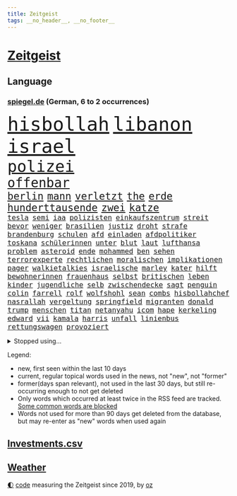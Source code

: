 ```yaml
---
title: Zeitgeist
tags: __no_header__, __no_footer__
---
```


# [Zeitgeist](https://oliz.io/zeitgeist/)

## Language

<h3><a href="https://www.spiegel.de" target="_blank">spiegel.de</a> (German, 6 to 2 occurrences)</h3>
<p style="font-family:monospace">
<span style="font-size:32pt"><a href="news_links.html#hisbollah" class="current">hisbollah</a></span>
<span style="font-size:32pt"><a href="news_links.html#libanon" class="current">libanon</a></span>
<span style="font-size:32pt"><a href="news_links.html#israel" class="current">israel</a></span>
<br>
<span style="font-size:27pt"><a href="news_links.html#polizei" class="current">polizei</a></span>
<br>
<span style="font-size:22pt"><a href="news_links.html#offenbar" class="current">offenbar</a></span>
<br>
<span style="font-size:17pt"><a href="news_links.html#berlin" class="current">berlin</a></span>
<span style="font-size:17pt"><a href="news_links.html#mann" class="current">mann</a></span>
<span style="font-size:17pt"><a href="news_links.html#verletzt" class="current">verletzt</a></span>
<span style="font-size:17pt"><a href="news_links.html#the" class="current">the</a></span>
<span style="font-size:17pt"><a href="news_links.html#erde" class="current">erde</a></span>
<span style="font-size:17pt"><a href="news_links.html#hunderttausende" class="current">hunderttausende</a></span>
<span style="font-size:17pt"><a href="news_links.html#zwei" class="current">zwei</a></span>
<span style="font-size:17pt"><a href="news_links.html#katze" class="current">katze</a></span>
<br>
<span style="font-size:12pt"><a href="news_links.html#tesla" class="current">tesla</a></span>
<span style="font-size:12pt"><a href="news_links.html#semi" class="new">semi</a></span>
<span style="font-size:12pt"><a href="news_links.html#iaa" class="new">iaa</a></span>
<span style="font-size:12pt"><a href="news_links.html#polizisten" class="current">polizisten</a></span>
<span style="font-size:12pt"><a href="news_links.html#einkaufszentrum" class="new">einkaufszentrum</a></span>
<span style="font-size:12pt"><a href="news_links.html#streit" class="current">streit</a></span>
<span style="font-size:12pt"><a href="news_links.html#bevor" class="current">bevor</a></span>
<span style="font-size:12pt"><a href="news_links.html#weniger" class="current">weniger</a></span>
<span style="font-size:12pt"><a href="news_links.html#brasilien" class="current">brasilien</a></span>
<span style="font-size:12pt"><a href="news_links.html#justiz" class="current">justiz</a></span>
<span style="font-size:12pt"><a href="news_links.html#droht" class="current">droht</a></span>
<span style="font-size:12pt"><a href="news_links.html#strafe" class="current">strafe</a></span>
<span style="font-size:12pt"><a href="news_links.html#brandenburg" class="current">brandenburg</a></span>
<span style="font-size:12pt"><a href="news_links.html#schulen" class="current">schulen</a></span>
<span style="font-size:12pt"><a href="news_links.html#afd" class="current">afd</a></span>
<span style="font-size:12pt"><a href="news_links.html#einladen" class="current">einladen</a></span>
<span style="font-size:12pt"><a href="news_links.html#afdpolitiker" class="current">afdpolitiker</a></span>
<span style="font-size:12pt"><a href="news_links.html#toskana" class="current">toskana</a></span>
<span style="font-size:12pt"><a href="news_links.html#schülerinnen" class="current">schülerinnen</a></span>
<span style="font-size:12pt"><a href="news_links.html#unter" class="current">unter</a></span>
<span style="font-size:12pt"><a href="news_links.html#blut" class="current">blut</a></span>
<span style="font-size:12pt"><a href="news_links.html#laut" class="current">laut</a></span>
<span style="font-size:12pt"><a href="news_links.html#lufthansa" class="current">lufthansa</a></span>
<span style="font-size:12pt"><a href="news_links.html#problem" class="current">problem</a></span>
<span style="font-size:12pt"><a href="news_links.html#asteroid" class="current">asteroid</a></span>
<span style="font-size:12pt"><a href="news_links.html#ende" class="current">ende</a></span>
<span style="font-size:12pt"><a href="news_links.html#mohammed" class="current">mohammed</a></span>
<span style="font-size:12pt"><a href="news_links.html#ben" class="current">ben</a></span>
<span style="font-size:12pt"><a href="news_links.html#sehen" class="current">sehen</a></span>
<span style="font-size:12pt"><a href="news_links.html#terrorexperte" class="current">terrorexperte</a></span>
<span style="font-size:12pt"><a href="news_links.html#rechtlichen" class="current">rechtlichen</a></span>
<span style="font-size:12pt"><a href="news_links.html#moralischen" class="new">moralischen</a></span>
<span style="font-size:12pt"><a href="news_links.html#implikationen" class="new">implikationen</a></span>
<span style="font-size:12pt"><a href="news_links.html#pager" class="new">pager</a></span>
<span style="font-size:12pt"><a href="news_links.html#walkietalkies" class="new">walkietalkies</a></span>
<span style="font-size:12pt"><a href="news_links.html#israelische" class="current">israelische</a></span>
<span style="font-size:12pt"><a href="news_links.html#marley" class="new">marley</a></span>
<span style="font-size:12pt"><a href="news_links.html#kater" class="current">kater</a></span>
<span style="font-size:12pt"><a href="news_links.html#hilft" class="current">hilft</a></span>
<span style="font-size:12pt"><a href="news_links.html#bewohnerinnen" class="new">bewohnerinnen</a></span>
<span style="font-size:12pt"><a href="news_links.html#frauenhaus" class="new">frauenhaus</a></span>
<span style="font-size:12pt"><a href="news_links.html#selbst" class="current">selbst</a></span>
<span style="font-size:12pt"><a href="news_links.html#britischen" class="current">britischen</a></span>
<span style="font-size:12pt"><a href="news_links.html#leben" class="current">leben</a></span>
<span style="font-size:12pt"><a href="news_links.html#kinder" class="current">kinder</a></span>
<span style="font-size:12pt"><a href="news_links.html#jugendliche" class="current">jugendliche</a></span>
<span style="font-size:12pt"><a href="news_links.html#selb" class="new">selb</a></span>
<span style="font-size:12pt"><a href="news_links.html#zwischendecke" class="new">zwischendecke</a></span>
<span style="font-size:12pt"><a href="news_links.html#sagt" class="current">sagt</a></span>
<span style="font-size:12pt"><a href="news_links.html#penguin" class="new">penguin</a></span>
<span style="font-size:12pt"><a href="news_links.html#colin" class="current">colin</a></span>
<span style="font-size:12pt"><a href="news_links.html#farrell" class="current">farrell</a></span>
<span style="font-size:12pt"><a href="news_links.html#rolf" class="current">rolf</a></span>
<span style="font-size:12pt"><a href="news_links.html#wolfshohl" class="new">wolfshohl</a></span>
<span style="font-size:12pt"><a href="news_links.html#sean" class="new">sean</a></span>
<span style="font-size:12pt"><a href="news_links.html#combs" class="new">combs</a></span>
<span style="font-size:12pt"><a href="news_links.html#hisbollahchef" class="new">hisbollahchef</a></span>
<span style="font-size:12pt"><a href="news_links.html#nasrallah" class="new">nasrallah</a></span>
<span style="font-size:12pt"><a href="news_links.html#vergeltung" class="current">vergeltung</a></span>
<span style="font-size:12pt"><a href="news_links.html#springfield" class="new">springfield</a></span>
<span style="font-size:12pt"><a href="news_links.html#migranten" class="current">migranten</a></span>
<span style="font-size:12pt"><a href="news_links.html#donald" class="current">donald</a></span>
<span style="font-size:12pt"><a href="news_links.html#trump" class="current">trump</a></span>
<span style="font-size:12pt"><a href="news_links.html#menschen" class="current">menschen</a></span>
<span style="font-size:12pt"><a href="news_links.html#titan" class="new">titan</a></span>
<span style="font-size:12pt"><a href="news_links.html#netanyahu" class="current">netanyahu</a></span>
<span style="font-size:12pt"><a href="news_links.html#icom" class="new">icom</a></span>
<span style="font-size:12pt"><a href="news_links.html#hape" class="new">hape</a></span>
<span style="font-size:12pt"><a href="news_links.html#kerkeling" class="new">kerkeling</a></span>
<span style="font-size:12pt"><a href="news_links.html#edward" class="new">edward</a></span>
<span style="font-size:12pt"><a href="news_links.html#vii" class="new">vii</a></span>
<span style="font-size:12pt"><a href="news_links.html#kamala" class="current">kamala</a></span>
<span style="font-size:12pt"><a href="news_links.html#harris" class="current">harris</a></span>
<span style="font-size:12pt"><a href="news_links.html#unfall" class="current">unfall</a></span>
<span style="font-size:12pt"><a href="news_links.html#linienbus" class="current">linienbus</a></span>
<span style="font-size:12pt"><a href="news_links.html#rettungswagen" class="new">rettungswagen</a></span>
<span style="font-size:12pt"><a href="news_links.html#provoziert" class="current">provoziert</a></span>
</p>
<details>
<summary>Stopped using...</summary>
<p class="former" style="font-size:12pt">
führende(1429) normal(1429) turnier(1429) gegenseitig(1428) manager(1428) vermutlich(1428) co₂(1427) versorgt(1427) bochum(1426) ebenfalls(1426) klaren(1426) vergeben(1426) behörde(1425) alpen(1424) anne(1424) interesse(1424) mütter(1424) persönliche(1424) rest(1424) verhandelt(1424) ausfallen(1423) favoriten(1423) landkreis(1423) mittelmeer(1423) richterin(1423) unbekannten(1423) 50000(1422) identifiziert(1422) mediziner(1422) 90(1421) angeblichen(1421) angeklagte(1420) kritische(1420) orbán(1420) strecke(1420) viktor(1420) weltweite(1420) wetter(1420) bedenken(1419) bestellt(1419) kurzfristig(1419) anschließend(1418) chefin(1418) demonstrationen(1418) gefährden(1418) niederländische(1418) schröder(1418) verkehrsminister(1418) verschiebt(1418) warschau(1418) übergeben(1418) beginnen(1417) bewegung(1417) facebook(1417) geflogen(1417) spdpolitiker(1417) südafrika(1417) verschieben(1417) anwälte(1416) aufgehoben(1416) beachten(1416) dokumente(1416) entwickelt(1416) lehnt(1416) weißen(1416) öffnen(1416) nutzer(1415) schauen(1415) signal(1415) tonnen(1415) bremer(1414) kräftig(1414) pflanzen(1414) remis(1414) satz(1414) täglich(1414) verbände(1414) verpasst(1414) vorsprung(1414) europäer(1413) litauen(1413) nerven(1413) themen(1413) trainiert(1413) verteidigungsministerium(1413) party(1412) bestätigen(1411) haushalte(1411) senkt(1411) sinkt(1411) ebenso(1410) weckt(1410) gefangene(1409) sexuellen(1409) einreise(1408) vorstellen(1408) einschränkungen(1407) entwickeln(1407) berühmten(1406) aufhalten(1405) traum(1405) achten(1404) nordkorea(1400) hoffnungen(1398) aufgefunden(1397) kokain(1396) projekte(1395) ausrüstung(1394) insolvenz(1392) niedrig(1388) rang(1388) kandidatur(1386) krisen(1386) training(1386) vorläufig(1383) afrikas(1382) überfall(1379) zdf(1377) überfordert(1375) teuren(1369) festgesetzt(1341) dankt(1340) gewinne(1320) vormarsch(1299) werte(1233) klimaaktivisten(1220) drohende(1179) zentralbank(1174) gesund(1126) umkämpften(1116) erkrankte(1112) befürwortet(1111) erhofft(1105) exil(1104) stehlen(1101) diebe(1090) angestellten(1086) spezielle(1051) lädt(1040) invasion(1003) kompromiss(1001) fördern(983) symbol(982) hochzeit(980) genehmigt(974) hinzu(965) ergeben(943) spiegeltitelstory(919) gebiete(906) 34(898) töchter(897) lindners(896) künstlerin(894) wiederaufbau(888) 48(873) schlamm(851) prominenten(843) exuspräsident(831) chefs(826) bedarf(821) iii(816) 86(811) jimmy(808) justizminister(805) setzten(804) baum(803) osnabrück(803) spitzt(801) kämpferisch(783) digitale(781) durchs(757) moderator(757) studentin(757) studieren(755) einladung(749) gott(733) feierten(725) yorker(720) juristische(713) kollege(710) zweifeln(688) erfüllen(681) alice(674) uskonzern(671) beantragen(668) überlebende(650) abbauen(649) liberale(647) airbus(642) gedroht(640) vorbereitung(636) gekündigt(626) verschafft(626) verwendet(626) vulkan(626) reichsbürger(616) day(607) ussängerin(606) passanten(601) ständig(585) übers(581) fahrbahn(580) heran(574) brauche(558) moskauer(552) stürzten(552) ausflug(549) 15jähriger(546) anlagen(543) wendepunkt(542) kassen(538) 40jähriger(536) bier(531) denkmal(531) bundesligist(525) diplomatische(524) existenz(521) schließung(521) glas(519) produkt(512) reuß(510) brachten(509) sichere(502) nachts(491) evakuierung(478) interessenten(454) herkunft(451) fasziniert(441) festgestellt(441) moschee(441) rasen(441) rechtsextremer(440) philosoph(432) werner(429) gesellschaftliche(427) stellenabbau(423) klagten(422) queere(421) palästinensischen(419) eauto(416) klassische(416) nahostkonflikt(416) seele(413) durchschnitt(411) schwitzen(408) winfried(408) nördlich(405) brandmauer(404) showdown(401) erwischte(395) kranke(392) winde(390) dich(389) militärhilfe(387) betriebe(386) schrecklichen(385) frank(384) airport(382) wahrzeichen(378) trendwende(376) bargeld(374) betrachten(373) campus(371) kneipen(371) wohnviertel(371) usamerikanerin(369) beute(368) dirk(368) heutigen(368) 24jährige(366) zypern(363) eiffelturm(361) besserung(357) fußballfans(357) vorgang(357) erwachsenen(355) verfahrens(355) mützenich(347) rage(347) sicherheitslage(345) gerald(344) mehrmals(343) kehrtwende(338) antisemitischer(337) emily(336) beschuldigt(333) raumstation(332) weitreichenden(330) mobbing(328) flüchtlingsunterkunft(327) ablehnung(326) affen(326) versuche(323) leistete(321) taucht(321) israelischem(315) angeschlagen(310) schmerzen(309) rafah(305) dokument(304) spdpolitikerin(303) via(303) abschneiden(302) hilfslieferungen(301) liebäugelt(301) südlichen(301) positioniert(300) israelgazanews(299) schlaf(298) finanzministerium(297) verwenden(297) fußballspieler(294) großvater(294) barbara(292) aufzeichnungen(291) doppelter(291) lebron(291) crown(289) aussetzen(287) erfolgsserie(287) bombardiert(281) gibt’s(281) joel(281) netflixserie(281) geschenkt(279) gazakriegs(278) anstehenden(276) passierte(275) einverstanden(274) elite(273) wackelt(269) genügend(268) kühe(266) bereichen(265) entzogen(263) oscarpreisträgerin(263) agentur(261) ausgleich(261) trauen(260) finanzen(259) rauch(257) playoffs(255) aufstellen(254) stromausfall(254) hannah(253) alkoholkonsum(252) starkwatzinger(250) timo(250) meeresspiegel(249) teamkollegen(247) mehrfamilienhaus(246) niklas(243) kreise(242) gebrannt(240) ärgern(239) aussteigen(237) ruiniert(237) house(234) zählte(232) b(231) seoul(231) herzinfarkt(229) format(227) niemals(225) wofür(224) spione(222) ferien(221) günstigeren(221) ehren(220) norweger(220) machtdemonstration(217) gegensteuern(216) satelliten(215) anmelden(214) handballer(213) konflikts(213) bildungsministerin(212) great(212) heiraten(212) notlandung(212) bedeckt(211) gespendet(211) harvey(211) festgenommener(209) unterrichtet(209) wgzimmerpreise(209) herausforderer(206) zeugnis(206) besetztes(205) parkinson(205) präsidentschaftskandidat(205) wilden(205) horrorfilm(204) athletinnen(203) vizepräsidentin(203) kreuzfahrtschiff(202) streng(202) asien(201) besonderer(201) gymnasium(201) kalte(201) innerlich(200) produkten(200) klettern(199) konstruiert(199) verbraucherschutz(199) fraglich(197) bundesstraße(196) homosexualität(195) kehl(195) gerieten(193) marathon(193) witwe(193) beauftragt(191) 74(190) fragte(190) rasch(190) wiederum(190) oleg(189) zwölfjähriger(189) klette(188) wahlkampfveranstaltung(188) misslingt(187) bezahlte(186) north(186) promille(184) lud(183) julija(181) nawalnaja(181) fsb(180) lea(180) kostenlosen(179) blitz(178) eingestochen(178) fälschlicherweise(177) lüge(177) fing(176) gegenstand(176) kimmel(176) fotografiert(175) gewalttat(175) abgespielt(174) erhielten(174) gummibärchen(174) philosophie(173) ehen(171) platzwunde(170) gelöscht(169) gleiche(169) klettert(169) boxen(168) heilbronn(168) kapitalismus(168) khamenei(168) trinkwasser(168) wehr(168) drohe(167) cybersicherheit(166) schnelles(166) waymo(165) auftreten(164) vizepräsident(164) mischung(163) klassenerhalt(162) kriegsführung(162) populismus(162) bomben(161) fastfoodkette(159) camping(158) hetzt(158) obergrenze(158) prahlt(158) spannung(157) überdurchschnittlich(157) aufsichtsrat(156) ogunleye(156) gordon(155) widmet(155) beier(154) tennisspielerin(154) parlaments(153) ausprobiert(152) therapie(151) verdächtig(151) ruhrgebiet(150) spende(150) unvermittelt(150) absolut(149) augenhöhe(149) neoliberalen(149) störer(149) ursachen(149) leichten(147) uswaffen(147) compactmagazins(146) absichern(145) benehmen(145) elektromobilität(145) südeuropa(144) abgeriegelt(143) angebote(143) depressive(143) gesellschaftlichen(143) verläuft(143) aufräumarbeiten(142) bart(142) zivilgesellschaft(142) übergriffen(142) grandiosen(141) holz(141) konstellation(141) gesprächskanäle(140) randaliert(140) größtes(139) avancierte(138) befördern(138) erholen(138) lachgas(137) quält(137) geredet(136) kampfjet(136) angepasste(134) staatskasse(134) andernorts(133) beseitigen(133) birgit(133) genf(133) luisa(133) toren(133) sticht(132) begegnungen(131) elfmeterschießen(131) fuchs(131) bemühen(130) entschädigen(130) leitungen(130) selbstfahrende(130) ätna(130) befindlichkeiten(129) obdachlosen(129) seltenes(128) stromnetz(128) theoretisch(128) christopher(127) gewalttätigen(127) kapazität(127) nächtliche(127) revidiert(127) sexszenen(127) amanda(126) begleiten(126) knox(126) moderation(126) parteispitze(126) behindern(124) beleidigung(124) düsseldorfer(124) hofften(124) räume(124) zuwachs(124) vergisst(123) wirt(123) koordinieren(122) beck(121) laufender(121) sammelten(120) begrenzten(119) depression(119) usgericht(119) überragende(119) geheiratet(118) freunden(117) curry(116) stationierung(116) thronfolger(116) rechtfertigen(115) zahnarzt(115) erdgas(114) lennon(114) nachdenken(114) polarisiert(114) vertreibt(114) endgültigen(113) ham(113) asche(112) umzug(112) heizt(111) kluft(111) marius(110) bnd(109) gerüchten(108) komme(108) unterhalten(108) bizarren(107) hagel(107) zutrauen(107) dauereinsatz(106) gefühlte(106) mysteriösen(106) strahlen(106) verlegen(106) überfluss(106) überflutete(106) feindbild(105) melissa(105) nirgendwo(105) überraschungen(105) nutzten(104) gelieferte(103) holprig(103) inne(103) ubahnen(103) verbrenneraus(103) überschwemmte(103) emilia(102) erreichten(102) fußballmannschaft(102) russlandukrainenews(102) s(102) vollzug(102) wichtigster(102) fdppolitiker(101) freigekommen(101) fußballspiele(101) topteam(101) alpinisten(100) 26jährige(99) doktor(99) palästinensern(99) cheftrainer(98) gewahrsam(98) unterzeichnet(98) giffey(97) stiegen(97) streitthema(97) ullrich(97) wandern(97) waschbären(97) linearen(96) scotland(96) toxische(96) vertraut(96) yard(96) kletterer(95) kürzung(95) schweizerischen(95) umständen(95) anspielung(94) knaus(94) anke(93) fußballplatz(93) reynolds(93) türkischer(93) wasserqualität(93) erdrutschen(92) manches(92) pokalsieg(92) verzeichnen(92) einsatzkräften(91) graue(91) haushaltseinigung(91) spazieren(91) zugegeben(91) amal(90) ausgebrannt(90) community(90) eignen(90) feuerwerkskörper(90) lebensraum(90) millionär(90) satellitennetzwerk(90) schwindender(90) spielzeit(90) fehlgeburten(89) geschlossener(89) googles(89) hannes(89) herum(89) italienerin(89) wahlkampfauftritte(89) anerkannt(88) autonome(88) führer(88) glaubte(88) matthew(88) regierungsbeteiligung(88) symbolischen(88) 23jähriger(87) bekundet(87) evakuierungen(87) hansestadt(87) happy(87) mehrjähriger(87) normaler(87) nördlichen(87) romy(87) schlafzimmer(87) träume(87) vorarlberg(87) bestrafung(86) bröckelt(86) einreisebestimmungen(86) erstligisten(86) parteiausschluss(86) allmählich(85) friedlicher(85) ingrid(85) ukrainischem(85) zelebriert(85) kostengründen(84) reichsbürgergruppe(84) blitzeinschlag(83) familienmitglieder(83) fußballtransferticker(83) richterspruch(83) ruhnert(83) ägyptischen(83) besteigt(82) co₂ausstoß(82) entfalten(82) erzürnt(82) habt(82) helikopters(82) kugelstoßen(82) verzaubert(82) breaking(81) geputscht(81) niedrigste(81) rohingya(81) cia(80) leopard(80) sportgeschichte(80) steigender(80) verrats(80) zugeben(80) bestohlen(79) dinosaurier(79) entgegensetzen(79) giulia(79) gressel(79) gustav(79) engagiert(78) exmitarbeiters(78) foundation(78) indische(78) intensiver(78) umspannwerk(78) weinten(78) hitzewelle(77) liegenden(77) ssv(77) trümmern(77) kriegsgebiet(76) kröv(76) love(76) schildern(76) sperrgebiet(76) unabhängiger(76) aura(75) fortsetzen(75) mannheimer(75) rechtsextremem(75) umgebung(75) bergauf(74) duschen(74) einzelhandel(74) erlangte(74) hackergruppe(74) innenverteidiger(74) lebensretter(74) sonos(74) süddeutschland(74) wiederholten(74) durchaus(73) englands(73) remsmurrkreis(73) rich(73) bauunternehmer(72) beraubt(72) dame(72) kurioser(72) tiktokhype(72) vollständiger(72) zusehends(72) aggressiven(71) auszubauen(71) dramatisches(71) ganzer(71) sprengung(71) zeitplan(71) hollywoodstars(70) mob(70) spuckt(70) tiefpunkt(70) vermummte(70) völkerrecht(70) bautzen(69) bundesverwaltungsgericht(69) enttäuschung(69) handvoll(69) neunjährige(69) postings(69) schiefgehen(69) boomer(68) darja(68) gefährlichste(68) halsketten(68) kursanstieg(68) varfolomeev(68) verbundenheit(68) verstärken(68) basketballer(67) bemerkt(67) robotern(67) scheren(67) schwangerschaften(67) zoff(67) astronaut(66) ausverkaufte(66) cocacola(66) grüner(66) lgbtq+(66) sklerose(66) vertrauliche(66) volkes(66) autounfall(65) banker(65) bundesinnenministerium(65) i̇lkay(65) leeren(65) orientierungslos(65) rutschte(65) bewiesen(64) grönemeyer(64) kimaschinen(64) kümmert(64) russin(64) usbasketballerinnen(64) beifahrer(63) belarussen(63) bootsunglück(63) chiles(63) hardware(63) lebensphase(63) müdigkeit(63) ofen(63) segelboot(63) stillgelegt(63) winkel(63) gedient(62) kümmern(62) warfen(62) annika(61) etappen(61) gedämpft(61) stalker(61) absolutes(60) gelben(60) jedermann(60) kampfpause(60) mitspielern(60) panikattacke(60) popsängerin(60) verreisen(60) wählten(60) 67(59) 88(59) geschenktes(59) gondeln(59) kartoffeln(59) bahnhöfen(58) bezweckt(58) erotik(58) kuriosen(58) lernten(58) mehrfamilienhauses(58) obstplantage(58) ruhm(58) sommers(58) usmilitär(58) 39jähriger(57) auftaktsieg(57) fehlentscheidung(57) jupiter(57) turniers(57) unberührt(57) angemessen(56) billige(56) hochzeitsgäste(56) passende(56) werten(56) währenddessen(56) abwechslung(55) ach(55) beinaheabsturz(55) gewalttätigsten(55) gewählte(55) internetstar(55) oranje(55) rentenlücke(55) spandau(55) teilrepublik(55) treffe(55) verwechselt(55) abrams(54) céline(54) dion(54) fähigkeiten(54) gracie(54) ländervergleich(54) riecht(54) stünden(54) tirol(54) eingekauft(53) erschüttern(53) fünfmal(53) hauptverdächtiger(53) schwacher(53) stabilität(53) stade(53) unwettern(53) wehrte(53) wohnungsmarkt(53) favorisierten(52) landesminister(52) mannschaften(52) todesdrohungen(52) verirrte(52) arrangieren(51) ernster(51) fahrerlaubnis(51) gazastadt(51) russell(51) scheuen(51) verspürt(51) angehalten(50) bemühungen(50) präzedenzfall(50) rettungsschwimmer(50) strenge(50) unnötigen(50) alternden(49) ardsommerinterview(49) ersticht(49) fernsehduell(49) störaktion(49) fbiagentin(48) kühltürme(48) mails(48) oscars(48) rafterrorist(48) relevanz(48) schattenseiten(48) sportarten(48) geltenden(47) judith(47) lukrativen(47) parteivorstand(47) rudert(47) umsehen(47) verdienten(47) vorjahressiegerin(47) üppigen(47) 247(46) birthday(46) entscheider(46) exweltmeister(46) katastrophalem(46) militärexperte(46) streikt(46) vermisstes(46) veränderte(46) vorläufige(46) blitze(45) einsame(45) frankreichrundfahrt(45) gehweg(45) obdachloser(45) schlichtet(45) suchtgefahr(45) titelverteidigerin(45) vermisstenfall(45) zweifellos(45) masoud(44) pezeshkian(44) extinction(43) mechernich(43) orbáns(43) rechtsradikalen(43) streetartkünstler(43) wohnzimmer(43) zentrales(43) gelbes(42) klappte(42) spiegelreporterin(42) ungültig(42) aufbruchstimmung(41) erschließen(41) kreativität(41) linkenspitze(41) teamkollegin(41) events(40) israelhass(40) nationalität(40) neulinge(40) nominieren(40) stiehlt(40) 440(39) aufleben(39) magazins(39) rob(39) vitaminen(39) abbrechen(38) nahal(38) oz(38) tony(38) vereinbart(38) wahlkampfteam(38) tiktoktrend(37) wunschspieler(37) auffallend(36) einschlug(36) fernsehens(36) iron(36) maiden(36) niedrigeren(36) ungern(36) unwetterschäden(36) barbershops(35) eingeklemmt(35) hassten(35) justizsystem(35) sortiert(35) sprintet(35) ötzi(35) aufzuholen(34) avatar(34) demokratin(34) friedliche(34) gepostet(34) philippinischen(34) usinflation(34) brauchte(33) gewitters(33) landesvater(33) quasi(33) süle(33) unomission(33) verfall(33) vorbehalten(33) weiterbildung(33) blutspuren(32) mordversuche(32) uspolitiker(32) agrarkonzern(31) auszeiten(31) baywa(31) dusche(31) fortsetzungen(31) gastronomen(31) wagners(31) wattenmeer(31) architekt(30) compactmagazin(30) compactverbot(30) detroit(30) kinokassen(30) knallhart(30) krönungsmesse(30) neuartige(30) orlow(30) schleusen(30) schulgebäude(30) selbstvertrauen(30) streits(30) wednesday(30) 38jährigen(29) 55jähriger(29) lowe(29) seychellen(29) thiel(29) user(29) zerpflückt(29) zwillinge(29) allzu(28) gesamtklassement(28) neumünster(28) 120000(27) asphalt(27) compact(27) gemieden(27) geschirrspüler(27) meme(27) miserables(27) nutze(27) vizekandidaten(27) cage(26) gesten(26) glatzeder(26) hang(26) longlegs(26) nähert(26) dan(25) klischees(25) mittag(25) murdochs(25) mushrooms(25) rupert(25) unterfranken(25) verbaut(25) anwältin(24) drohnenangriffen(24) klimaproteste(24) sämtliche(24) traditionelle(24) zuständigen(24) arbeitslose(23) charité(23) chronisch(23) eigenheime(23) halfen(23) kalifornischen(23) längerer(23) rennens(23) schönheitsideal(23) sportwettenanbieter(23) 1924(22) gleichnamige(22) heftiges(22) kunstwerke(22) obdachlose(22) rechtsextremes(22) status(22) dunkel(21) embargo(21) feiertagen(21) gendern(21) hüten(21) schäfer(21) usbasketballer(21) wespen(21) übertreffen(21) aufhorchen(20) besteigen(20) konfrontierte(20) lukaschenko(20) mangels(20) rohstoffe(20) absolventen(19) aufmarsch(19) begnadigt(19) drohnenattacke(19) kitsch(19) mitkommen(19) theorien(19) zone(19) engelke(18) golfturnier(18) kriege(18) olympiasieg(18) renate(18) selbstversuch(18) uspräsidentschaftskandidat(18) afghanischen(17) bruchsal(17) damon(17) erprobt(17) konserven(17) warschauer(17) 26jähriger(16) beachvolleyball(16) charts(16) deadpool(16) fahrschüler(16) inspiriert(16) luca(16) pädagogen(16) velde(16) wissenstest(16) wolverine(16) bach(15) ermordung(15) iocpräsident(15) olympiatag(15) olympionike(15) preisgeld(15) sportliche(15) unterhaltung(15) vergangenes(15) versenkt(15) überträgt(15) 103(14) blutspenden(14) einbrechen(14) filmrolle(14) gebauten(14) kreiert(14) unnötig(14) abkühlung(13) avengers(13) bradley(13) diplomaten(13) downey(13) hochsommer(13) imane(13) khelif(13) leitungswasser(13) schattenkrieg(13) wettkämpfe(13) 82(12) olympiadebüt(12) perseiden(12) wilder(12) carolina(11) charta(11) me/cfs(11) ops(11) playlist(11) sportprogramm(11) überdosis(11)
</p>
</details>
<p>Legend:
<ul>
<li><span class="new">new</span>, first seen within the last 10 days</li>
<li><span class="current">current</span>, regular topical words used in the news, not "new", not "former"</li>
<li><span class="former">former(days span relevant)</span>, not used in the last 30 days, but still re-occurring enough to not get deleted</li>
<li>Only words which occurred at least twice in the RSS feed are tracked. <a href="language/filters.py">Some common words are blocked</a></li>
<li>Words not used for more than 90 days get deleted from the database, but may re-enter as "new" words when used again</li>
</ul>
</p>

## [Investments](investments.html)[.csv](investments.csv)

## [Weather](weather.html)

<footer>
<a href="javascript:toggleTheme()" class="nav">🌓</a>
<a href="https://github.com/ooz/zeitgeist">code</a> measuring the Zeitgeist since 2019, by <a href="https://oliz.io">oz</a>
</footer>
